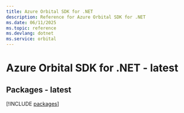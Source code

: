 ```yaml
---
title: Azure Orbital SDK for .NET
description: Reference for Azure Orbital SDK for .NET
ms.date: 06/11/2025
ms.topic: reference
ms.devlang: dotnet
ms.service: orbital
---
```

# Azure Orbital SDK for .NET - latest
## Packages - latest
[!INCLUDE [packages](orbital-index.md)]